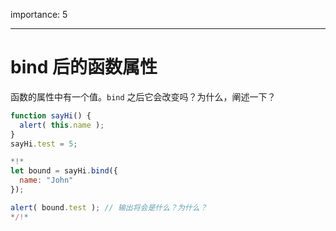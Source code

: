 importance: 5

---

# bind 后的函数属性

函数的属性中有一个值。`bind` 之后它会改变吗？为什么，阐述一下？

```js run
function sayHi() {
  alert( this.name );
}
sayHi.test = 5;

*!*
let bound = sayHi.bind({
  name: "John"
});

alert( bound.test ); // 输出将会是什么？为什么？
*/!*
```

